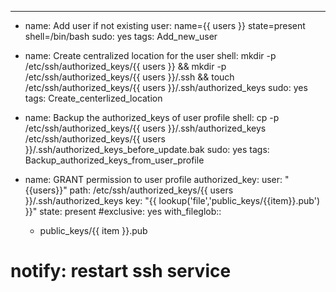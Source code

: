 ---

- name: Add user if not existing
  user:
     name={{ users }}
     state=present
     shell=/bin/bash
  sudo: yes
  tags: Add_new_user

- name: Create centralized location for the user
  shell: mkdir -p /etc/ssh/authorized_keys/{{ users }} &&  mkdir -p /etc/ssh/authorized_keys/{{ users }}/.ssh && touch /etc/ssh/authorized_keys/{{ users }}/.ssh/authorized_keys
  sudo: yes
  tags: Create_centerlized_location

- name: Backup the authorized_keys of user profile
  shell: cp -p /etc/ssh/authorized_keys/{{ users }}/.ssh/authorized_keys /etc/ssh/authorized_keys/{{ users }}/.ssh/authorized_keys_before_update.bak
  sudo: yes
  tags: Backup_authorized_keys_from_user_profile

- name: GRANT permission to user profile
  authorized_key:
    user: "{{users}}"
    path: /etc/ssh/authorized_keys/{{ users }}/.ssh/authorized_keys
    key: "{{ lookup('file','public_keys/{{item}}.pub') }}"
    state: present
  #exclusive: yes
  with_fileglob::
   - public_keys/{{ item }}.pub

#  notify: restart ssh service

